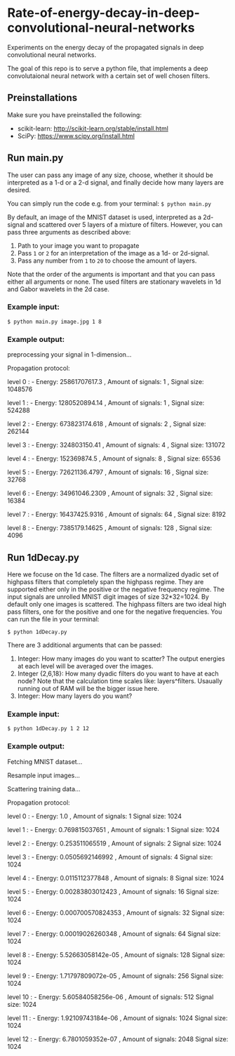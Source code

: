 # Rate-of-energy-decay-in-deep-convolutional-neural-networks
Experiments on the energy decay of the propagated signals in deep convolutional neural networks.

The goal of this repo is to serve a python file, that implements a deep convolutaional neural network with a certain set of well chosen filters. 

## Preinstallations

Make sure you have preinstalled the following:

  - scikit-learn:   http://scikit-learn.org/stable/install.html
  - SciPy:    https://www.scipy.org/install.html

## Run main.py

The user can pass any image of any size, choose, whether it should be interpreted as a 1-d or a 2-d signal, and finally decide how many layers are desired.
  
You can simply run the code e.g. from your terminal:
```$ python main.py ```

By default, an image of the MNIST dataset is used, interpreted as a 2d-signal and scattered over 5 layers of a mixture of filters. However, you can pass three arguments as described above:
  1. Path to your image you want to propagate
  
  2. Pass ``` 1 ``` or ``` 2 ``` for an interpretation of the image as a 1d- or 2d-signal.
  
  3. Pass any number from ``` 1 ``` to ``` 20 ``` to choose the amount of layers.
  
Note that the order of the arguments is important and that you can pass either all arguments or none. The used filters are stationary wavelets in 1d and Gabor wavelets in the 2d case.

### Example input:

```$ python main.py image.jpg 1 8```

### Example output: 

preprocessing your signal in 1-dimension...

Propagation protocol:

level  0 : - Energy: 25861707617.3 , Amount of signals: 1 , Signal size: 1048576

level  1 : - Energy: 1280520894.14 , Amount of signals: 1 , Signal size: 524288

level  2 : - Energy: 673823174.618 , Amount of signals: 2 , Signal size: 262144

level  3 : - Energy: 324803150.41 , Amount of signals: 4 , Signal size: 131072

level  4 : - Energy: 152369874.5 , Amount of signals: 8 , Signal size: 65536

level  5 : - Energy: 72621136.4797 , Amount of signals: 16 , Signal size: 32768

level  6 : - Energy: 34961046.2309 , Amount of signals: 32 , Signal size: 16384

level  7 : - Energy: 16437425.9316 , Amount of signals: 64 , Signal size: 8192

level  8 : - Energy: 7385179.14625 , Amount of signals: 128 , Signal size: 4096

## Run 1dDecay.py

Here we focuse on the 1d case. The filters are a normalized dyadic set of highpass filters that completely span the highpass regime. They are supported either only in the positive or the negative frequency regime. The input signals are unrolled MNIST digit images of size 32*32=1024. By default only one images is scattered. The highpass filters are two ideal high pass filters, one for the positive and one for the negative frequencies. You can run the file in your terminal: 

```$ python 1dDecay.py ```

There are 3 additional arguments that can be passed: 

1. Integer: How many images do you want to scatter? The output energies at each level will be averaged over the images.
2. Integer {2,6,18}: How many dyadic filters do you want to have at each node? Note that the calculation time scales like: layers^filters. Usaually running out of RAM will be the bigger issue here.
3. Integer: How many layers do you want?

### Example input:

```$ python 1dDecay.py 1 2 12```

### Example output: 

Fetching MNIST dataset...

Resample input images...

Scattering training data...

Propagation protocol:

level  0 : - Energy: 1.0 , Amount of signals: 1  Signal size: 1024

level  1 : - Energy: 0.769815037651 , Amount of signals: 1  Signal size: 1024

level  2 : - Energy: 0.253511065519 , Amount of signals: 2  Signal size: 1024

level  3 : - Energy: 0.0505692146992 , Amount of signals: 4  Signal size: 1024

level  4 : - Energy: 0.0115112377848 , Amount of signals: 8  Signal size: 1024

level  5 : - Energy: 0.00283803012423 , Amount of signals: 16  Signal size: 1024

level  6 : - Energy: 0.000700570824353 , Amount of signals: 32  Signal size: 1024

level  7 : - Energy: 0.00019026260348 , Amount of signals: 64  Signal size: 1024

level  8 : - Energy: 5.52663058142e-05 , Amount of signals: 128  Signal size: 1024

level  9 : - Energy: 1.71797809072e-05 , Amount of signals: 256  Signal size: 1024

level  10 : - Energy: 5.60584058256e-06 , Amount of signals: 512  Signal size: 1024

level  11 : - Energy: 1.92109743184e-06 , Amount of signals: 1024  Signal size: 1024

level  12 : - Energy: 6.7801059352e-07 , Amount of signals: 2048  Signal size: 1024



